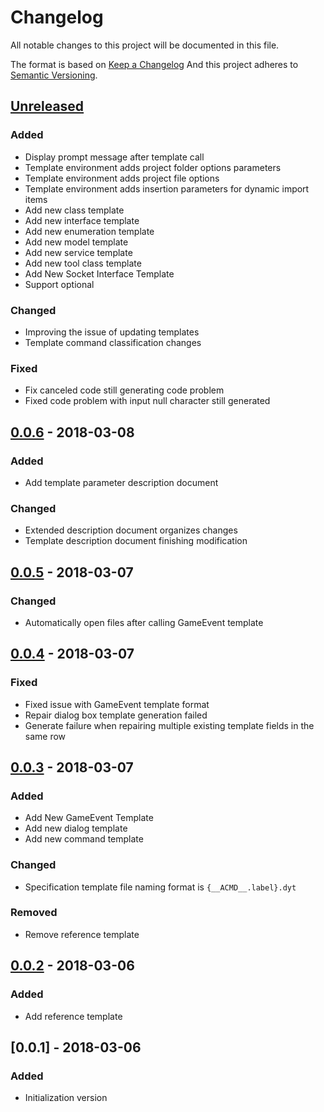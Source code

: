 # Changelog

All notable changes to this project will be documented in this file.

The format is based on [Keep a Changelog](http://keepachangelog.com/en/1.0.0/)
And this project adheres to [Semantic Versioning](http://semver.org/spec/v2.0.0.html).

## [Unreleased]

### Added

- Display prompt message after template call
- Template environment adds project folder options parameters
- Template environment adds project file options
- Template environment adds insertion parameters for dynamic import items
- Add new class template
- Add new interface template
- Add new enumeration template
- Add new model template
- Add new service template
- Add new tool class template
- Add New Socket Interface Template
- Support optional

### Changed

- Improving the issue of updating templates
- Template command classification changes

### Fixed

- Fix canceled code still generating code problem
- Fixed code problem with input null character still generated

## [0.0.6] - 2018-03-08

### Added

- Add template parameter description document

### Changed

- Extended description document organizes changes
- Template description document finishing modification

## [0.0.5] - 2018-03-07

### Changed

- Automatically open files after calling GameEvent template

## [0.0.4] - 2018-03-07

### Fixed

- Fixed issue with GameEvent template format
- Repair dialog box template generation failed
- Generate failure when repairing multiple existing template fields in the same row

## [0.0.3] - 2018-03-07

### Added

- Add New GameEvent Template
- Add new dialog template
- Add new command template

### Changed

- Specification template file naming format is `{__ACMD__.label}.dyt`

### Removed

- Remove reference template

## [0.0.2] - 2018-03-06

### Added

- Add reference template

## [0.0.1] - 2018-03-06

### Added

- Initialization version

[Unreleased]: https://github.com/seawait/DynamicTemplate/compare/v0.0.6...HEAD
[0.0.6]: https://github.com/seawait/DynamicTemplate/compare/v0.0.5...v0.0.6
[0.0.5]: https://github.com/seawait/DynamicTemplate/compare/v0.0.4...v0.0.5
[0.0.4]: https://github.com/seawait/DynamicTemplate/compare/v0.0.3...v0.0.4
[0.0.3]: https://github.com/seawait/DynamicTemplate/compare/v0.0.2...v0.0.3
[0.0.2]: https://github.com/seawait/DynamicTemplate/compare/v0.0.1...v0.0.2
